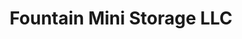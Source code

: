 ---
title: "Fountain Mini Storage LLC"
url: /columbus/fountain-mini-storage-llc/
shop: storage rental
---